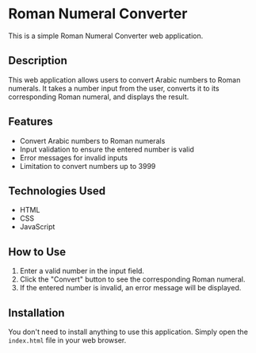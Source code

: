 # Roman Numeral Converter

This is a simple Roman Numeral Converter web application.

## Description

This web application allows users to convert Arabic numbers to Roman numerals. It takes a number input from the user, converts it to its corresponding Roman numeral, and displays the result.

## Features

- Convert Arabic numbers to Roman numerals
- Input validation to ensure the entered number is valid
- Error messages for invalid inputs
- Limitation to convert numbers up to 3999

## Technologies Used

- HTML
- CSS
- JavaScript

## How to Use

1. Enter a valid number in the input field.
2. Click the "Convert" button to see the corresponding Roman numeral.
3. If the entered number is invalid, an error message will be displayed.

## Installation

You don't need to install anything to use this application. Simply open the `index.html` file in your web browser.





